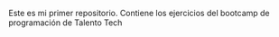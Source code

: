 Este es mi primer repositorio.
Contiene los ejercicios del bootcamp de programación de Talento Tech
